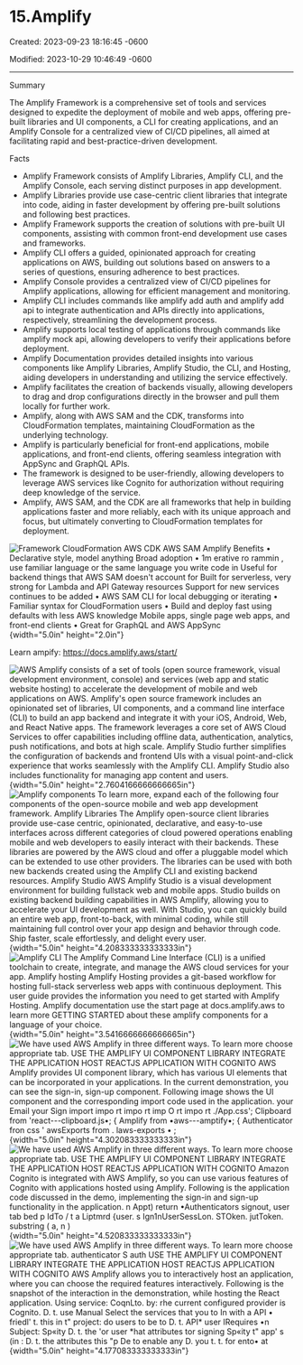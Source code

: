 # 15.Amplify 

Created: 2023-09-23 18:16:45 -0600

Modified: 2023-10-29 10:46:49 -0600

---

Summary

The Amplify Framework is a comprehensive set of tools and services designed to expedite the deployment of mobile and web apps, offering pre-built libraries and UI components, a CLI for creating applications, and an Amplify Console for a centralized view of CI/CD pipelines, all aimed at facilitating rapid and best-practice-driven development.

Facts

- Amplify Framework consists of Amplify Libraries, Amplify CLI, and the Amplify Console, each serving distinct purposes in app development.
- Amplify Libraries provide use case-centric client libraries that integrate into code, aiding in faster development by offering pre-built solutions and following best practices.
- Amplify Framework supports the creation of solutions with pre-built UI components, assisting with common front-end development use cases and frameworks.
- Amplify CLI offers a guided, opinionated approach for creating applications on AWS, building out solutions based on answers to a series of questions, ensuring adherence to best practices.
- Amplify Console provides a centralized view of CI/CD pipelines for Amplify applications, allowing for efficient management and monitoring.
- Amplify CLI includes commands like amplify add auth and amplify add api to integrate authentication and APIs directly into applications, respectively, streamlining the development process.
- Amplify supports local testing of applications through commands like amplify mock api, allowing developers to verify their applications before deployment.
- Amplify Documentation provides detailed insights into various components like Amplify Libraries, Amplify Studio, the CLI, and Hosting, aiding developers in understanding and utilizing the service effectively.
- Amplify facilitates the creation of backends visually, allowing developers to drag and drop configurations directly in the browser and pull them locally for further work.
- Amplify, along with AWS SAM and the CDK, transforms into CloudFormation templates, maintaining CloudFormation as the underlying technology.
- Amplify is particularly beneficial for front-end applications, mobile applications, and front-end clients, offering seamless integration with AppSync and GraphQL APIs.
- The framework is designed to be user-friendly, allowing developers to leverage AWS services like Cognito for authorization without requiring deep knowledge of the service.
- Amplify, AWS SAM, and the CDK are all frameworks that help in building applications faster and more reliably, each with its unique approach and focus, but ultimately converting to CloudFormation templates for deployment.







![Framework CloudFormation AWS CDK AWS SAM Amplify Benefits • Declarative style, model anything Broad adoption • 1m erative ro rammin , use familiar language or the same language you write code in Useful for backend things that AWS SAM doesn't account for Built for serverless, very strong for Lambda and API Gateway resources Support for new services continues to be added • AWS SAM CLI for local debugging or iterating • Familiar syntax for CloudFormation users • Build and deploy fast using defaults with less AWS knowledge Mobile apps, single page web apps, and front-end clients • Great for GraphQL and AWS AppSync ](../../../media/AWS-Developing-Serverless-Solutions-on-AWS-Module-4-15.Amplify-image1.png){width="5.0in" height="2.0in"}





Learn ampify: <https://docs.amplify.aws/start/>





![AWS Amplify consists of a set of tools (open source framework, visual development environment, console) and services (web app and static website hosting) to accelerate the development of mobile and web applications on AWS. Amplify's open source framework includes an opinionated set of libraries, UI components, and a command line interface (CLI) to build an app backend and integrate it with your iOS, Android, Web, and React Native apps. The framework leverages a core set of AWS Cloud Services to offer capabilities including offline data, authentication, analytics, push notifications, and bots at high scale. Amplify Studio further simplifies the configuration of backends and frontend UIs with a visual point-and-click experience that works seamlessly with the Amplify CLI. Amplify Studio also includes functionality for managing app content and users. ](../../../media/AWS-Developing-Serverless-Solutions-on-AWS-Module-4-15.Amplify-image2.png){width="5.0in" height="2.7604166666666665in"}![Amplify components To learn more, expand each of the following four components of the open-source mobile and web app development framework. Amplify Libraries The Amplify open-source client libraries provide use-case centric, opinionated, declarative, and easy-to-use interfaces across different categories of cloud powered operations enabling mobile and web developers to easily interact with their backends. These libraries are powered by the AWS cloud and offer a pluggable model which can be extended to use other providers. The libraries can be used with both new backends created using the Amplify CLI and existing backend resources. Amplify Studio AWS Amplify Studio is a visual development environment for building fullstack web and mobile apps. Studio builds on existing backend building capabilities in AWS Amplify, allowing you to accelerate your UI development as well. With Studio, you can quickly build an entire web app, front-to-back, with minimal coding, while still maintaining full control over your app design and behavior through code. Ship faster, scale effortlessly, and delight every user. ](../../../media/AWS-Developing-Serverless-Solutions-on-AWS-Module-4-15.Amplify-image3.png){width="5.0in" height="4.208333333333333in"}![Amplify CLI The Amplify Command Line Interface (CLI) is a unified toolchain to create, integrate, and manage the AWS cloud services for your app. Amplify hosting Amplify Hosting provides a git-based workflow for hosting full-stack serverless web apps with continuous deployment. This user guide provides the information you need to get started with Amplify Hosting. Amplify documentation use the start page at docs.amplify.aws to learn more GETTING STARTED about these amplify components for a language of your choice. ](../../../media/AWS-Developing-Serverless-Solutions-on-AWS-Module-4-15.Amplify-image4.png){width="5.0in" height="3.5416666666666665in"}![We have used AWS Amplify in three different ways. To learn more choose appropriate tab. USE THE AMPLIFY UI COMPONENT LIBRARY INTEGRATE THE APPLICATION HOST REACTJS APPLICATION WITH COGNITO AWS Amplify provides UI component library, which has various UI elements that can be incorporated in your applications. In the current demonstration, you can see the sign-in, sign-up component. Following image shows the UI component and the corresponding import code used in the application. your Email your Sign import impo rt impo rt imp O rt impo rt ./App.css'; Clipboard from 'react---clipboard.js•; { Amplify from •aws---amptify•; { Authenticator fron css ' awsExports from . laws-exports • ; ](../../../media/AWS-Developing-Serverless-Solutions-on-AWS-Module-4-15.Amplify-image5.png){width="5.0in" height="4.302083333333333in"}![We have used AWS Amplify in three different ways. To learn more choose appropriate tab. USE THE AMPLIFY UI COMPONENT LIBRARY INTEGRATE THE APPLICATION HOST REACTJS APPLICATION WITH COGNITO Amazon Cognito is integrated with AWS Amplify, so you can use various features of Cognito with applications hosted using Amplify. Following is the application code discussed in the demo, implementing the sign-in and sign-up functionality in the application. n Appt) return •Authenticators signout, user tab bed p IdTo / t a Liptmrd {user. s Ign1nUserSessLon. STOken. jutToken. substring ( a, n ) <CIiptmrd utObutton> ](../../../media/AWS-Developing-Serverless-Solutions-on-AWS-Module-4-15.Amplify-image6.png){width="5.0in" height="4.520833333333333in"}![We have used AWS Amplify in three different ways. To learn more choose appropriate tab. authenticator S auth USE THE AMPLIFY UI COMPONENT LIBRARY INTEGRATE THE APPLICATION HOST REACTJS APPLICATION WITH COGNITO AWS Amplify allows you to interactively host an application, where you can choose the required features interactively. Following is the snapshot of the interaction in the demonstration, while hosting the React application. Using service: CoqnLto. by: rhe current configured provider is Cognito. D. t. use Manual Select the services that you to In with a API • friedl' t. this in t" project: do users to be to D. t. API* user IRequires •n Subject: Sp«ity D. t. the 'or user *hat attributes tor signing Sp«ity t" app' s (in : D. t. the attributes this "p De to enable any D. you t. t. for ento• at ](../../../media/AWS-Developing-Serverless-Solutions-on-AWS-Module-4-15.Amplify-image7.png){width="5.0in" height="4.177083333333333in"}







